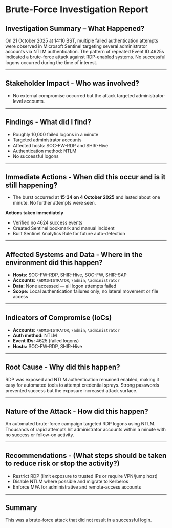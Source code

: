 # Brute-Force Investigation Report

## Investigation Summary – What Happened?
On 21 October 2025 at 14:10 BST, multiple failed authentication attempts were observed in Microsoft Sentinel targeting several administrator accounts via NTLM authentication. The pattern of repeated Event ID 4625s indicated a brute-force attack against RDP-enabled systems. No successful logons occurred during the time of interest.

---

## Stakeholder Impact - Who was involved?
- No external compromise occurred but the attack targeted administrator-level accounts.

---

## Findings - What did I find?
- Roughly 10,000 failed logons in a minute  
- Targeted administrator accounts  
- Affected hosts: SOC-FW-RDP and SHIR-Hive  
- Authentication method: NTLM  
- No successful logons

---

## Immediate Actions - When did this occur and is it still happening?
- The burst occurred at **15:34 on 4 October 2025** and lasted about one minute. No further attempts were seen.

**Actions taken immediately**
- Verified no 4624 success events  
- Created Sentinel bookmark and manual incident  
- Built Sentinel Analytics Rule for future auto-detection

---

## Affected Systems and Data - Where in the environment did this happen?
- **Hosts:** SOC-FW-RDP, SHIR-Hive, SOC-FW, SHIR-SAP  
- **Accounts:** `\ADMINISTRATOR`, `\admin`, `\administrator`  
- **Data:** None accessed — all logon attempts failed  
- **Scope:** Local authentication failures only; no lateral movement or file access

---

## Indicators of Compromise (IoCs)
- **Accounts:** `\ADMINISTRATOR`, `\admin`, `\administrator`  
- **Auth method:** NTLM  
- **Event IDs:** 4625 (failed logons)  
- **Hosts:** SOC-FW-RDP, SHIR-Hive

---

## Root Cause - Why did this happen?
RDP was exposed and NTLM authentication remained enabled, making it easy for automated tools to attempt credential sprays. Strong passwords prevented success but the exposure increased attack surface.

---

## Nature of the Attack - How did this happen?
An automated brute-force campaign targeted RDP logons using NTLM. Thousands of rapid attempts hit administrator accounts within a minute with no success or follow-on activity.

---

## Recommendations - (What steps should be taken to reduce risk or stop the activity?)
- Restrict RDP (limit exposure to trusted IPs or require VPN/jump host)  
- Disable NTLM where possible and migrate to Kerberos  
- Enforce MFA for administrative and remote-access accounts

---

## Summary
This was a brute-force attack that did not result in a successful login.
